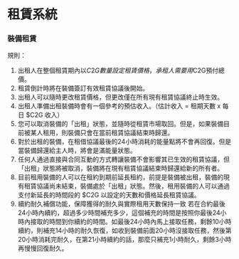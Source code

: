# 租賃系統

### 裝備租賃

規則：

1. 出租人在整個租賃期內以$C2G數量設定租賃價格，承租人需要用$C2G預付總價。
2. 租賃倒計時將在裝備簽訂有效租賃協議後開始。
3. 出租人可以隨時更改租賃價格，但更改僅在所有現有租賃協議終止時生效。
4. 出租人準備出租裝備時會有一個參考的預估收入。（估計收入 = 租期天數 x 每日 $C2G 收入）
5. 您可以取消裝備的「出租」狀態，並隨時從租賃市場取回。但是，如果裝備目前被某人租用，則裝備只會在當前租賃協議結束時歸還。
6. 對於出租的裝備，在租借協議最後的24小時消耗的能量點將不會再回復。但是當裝備歸還給主人時，將會是滿能量狀態。
7. 任何人通過直接與合同互動的方式轉讓裝備不會影響其已生效的租賃協議，但「出租」狀態將被取消，裝備將在現有租賃協議結束時歸還給新的所有者。
8. 目前租用裝備的人可以在租約到期前延長租約，前提是裝備被出租，裝備的現有租賃協議尚未結束，裝備處於「出租」狀態。然後，租用裝備的人可以通過支付新延長的時間段的 $C2G 以設定的天數和價格延長租賃協議。
9. 續約耐久補償功能，保障獲得的耐久與實際租用天數保持一致 若在合約最後24小時內續約，超過多少時間補充多少，這個補充的時間是按照你最後24小時內接取的時間到你續約的時間。如最後24小時內馬上接取任務，剩餘10小時續約，則補充14小時的耐久恢復，如收到裝備前面20小時沒接取任務，然後第20小時消耗完耐久，在第21小時續約的話，那麼只補充1小時耐久，剩餘3小時再慢慢回復耐久。
